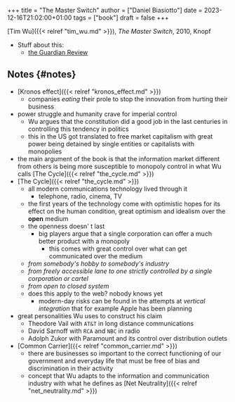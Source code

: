 +++
title = "The Master Switch"
author = ["Daniel Biasiotto"]
date = 2023-12-16T21:02:00+01:00
tags = ["book"]
draft = false
+++

[Tim Wu]({{< relref "tim_wu.md" >}}), _The Master Switch_, 2010, Knopf

-   Stuff about this:
    -   [the Guardian Review](https://www.theguardian.com/books/2011/apr/02/master-switch-tim-wu-review)


## Notes {#notes}

-   [Kronos effect]({{< relref "kronos_effect.md" >}})
    -   companies _eating_ their prole to stop the innovation from hurting their business
-   power struggle and humanity crave for imperial control
    -   Wu argues that the constitution did a good job in the last centuries in controlling this tendency in politics
    -   this in the US got translated to free market capitalism with great power being detained by single entities or capitalists with monopolies
-   the main argument of the book is that the information market different from others is being more susceptible to monopoly control in what Wu calls [The Cycle]({{< relref "the_cycle.md" >}})
-   [The Cycle]({{< relref "the_cycle.md" >}})
    -   all modern communications technology lived through it
        -   telephone, radio, cinema, TV
    -   the first years of the technology come with optimistic hopes for its effect on the human condition, great optimism and idealism over the **open** medium
    -   the openness doesn' t last
        -   big players argue that a single corporation can offer a much better product with a monopoly
            -   this comes with great control over what can get communicated over the medium
    -   _from somebody's hobby to somebody's industry_
    -   _from freely accessible lane to one strictly controlled by a single corporation or cartel_
    -   _from open to closed system_
    -   does this apply to the web? nobody knows yet
        -   modern-day risks can be found in the attempts at _vertical integration_ that for example Apple has been planning
-   great personalities Wu uses to construct his claim
    -   Theodore Vail with `AT&T` in long distance communications
    -   David Sarnoff with `RCA` and `NBC` in radio
    -   Adolph Zukor with Paramount and its control over distribution outlets
-   [Common Carrier]({{< relref "common_carrier.md" >}})
    -   there are businesses so important to the correct functioning of our government and everyday life that must be free of bias and discrimination in their activity
    -   concept that Wu adapts to the information and communication industry with what he defines as [Net Neutrality]({{< relref "net_neutrality.md" >}})

